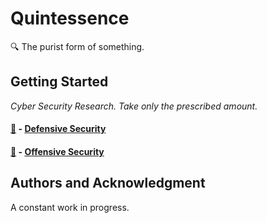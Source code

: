 # Quintessence

🔍 The purist form of something.

## Getting Started

*Cyber Security Research. Take only the prescribed amount.* 

#### [🔵](https://github.com/NetSecQuin/Quintessence/blob/main/Blue%20Pages/BlueLanding.md) - [Defensive Security](https://github.com/NetSecQuin/Quintessence/blob/main/Blue%20Pages/BlueLanding.md)


#### [💊](https://github.com/NetSecQuin/Quintessence/blob/main/Red%20Pages/RedLanding.md) - [Offensive Security](https://github.com/NetSecQuin/Quintessence/blob/main/Red%20Pages/RedLanding.md)



## Authors and Acknowledgment

A constant work in progress.